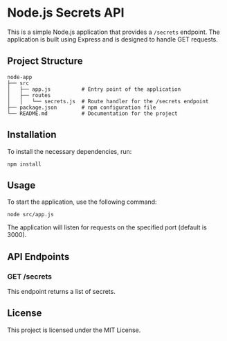 # Node.js Secrets API

This is a simple Node.js application that provides a `/secrets` endpoint. The application is built using Express and is designed to handle GET requests.

## Project Structure

```
node-app
├── src
│   ├── app.js          # Entry point of the application
│   ├── routes
│   │   └── secrets.js  # Route handler for the /secrets endpoint
├── package.json        # npm configuration file
└── README.md           # Documentation for the project
```

## Installation

To install the necessary dependencies, run:

```
npm install
```

## Usage

To start the application, use the following command:

```
node src/app.js
```

The application will listen for requests on the specified port (default is 3000).

## API Endpoints

### GET /secrets

This endpoint returns a list of secrets. 

## License

This project is licensed under the MIT License.